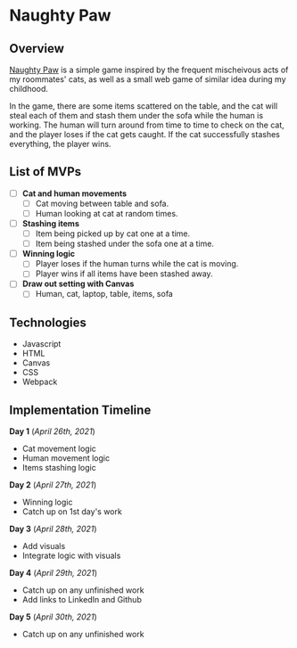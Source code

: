 # Naughty Paw

## Overview
[Naughty Paw](https://vickiychung.github.io/NaughtyPaw/) is a simple game inspired by the frequent mischeivous acts of my roommates' cats, as well as a small web game of similar idea during my childhood.

In the game, there are some items scattered on the table, and the cat will steal each of them and stash them under the sofa while the human is working.
The human will turn around from time to time to check on the cat, and the player loses if the cat gets caught. If the cat successfully stashes everything, the player wins.

## List of MVPs
- [ ] **Cat and human movements**
    - [ ] Cat moving between table and sofa. 
    - [ ] Human looking at cat at random times.
- [ ] **Stashing items**
    - [ ] Item being picked up by cat one at a time.
    - [ ] Item being stashed under the sofa one at a time.
- [ ] **Winning logic**
    - [ ] Player loses if the human turns while the cat is moving.
    - [ ] Player wins if all items have been stashed away.
- [ ] **Draw out setting with Canvas**
    - [ ] Human, cat, laptop, table, items, sofa

## Technologies
- Javascript
- HTML
- Canvas
- CSS
- Webpack

## Implementation Timeline
**Day 1**
(_April 26th, 2021_)

- Cat movement logic
- Human movement logic
- Items stashing logic

**Day 2**
(_April 27th, 2021_)
- Winning logic
- Catch up on 1st day's work

**Day 3**
(_April 28th, 2021_)
- Add visuals
- Integrate logic with visuals

**Day 4**
(_April 29th, 2021_)
- Catch up on any unfinished work
- Add links to LinkedIn and Github

**Day 5**
(_April 30th, 2021_)
- Catch up on any unfinished work
